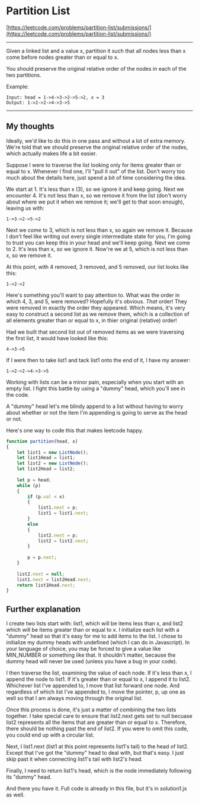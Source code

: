 # Partition List

[https://leetcode.com/problems/partition-list/submissions/](https://leetcode.com/problems/partition-list/submissions/)

---
Given a linked list and a value x, partition it such that all nodes less than x come before nodes greater than or equal to x.

You should preserve the original relative order of the nodes in each of the two partitions.

Example:
```
Input: head = 1->4->3->2->5->2, x = 3
Output: 1->2->2->4->3->5
```
---

## My thoughts

Ideally, we'd like to do this in one pass and without a lot of extra memory.  We're told that we should preserve the original relative order of the nodes, which actually makes life a bit easier.

Suppose I were to traverse the list looking only for items greater than or equal to x.  Whenever I find one, I'll "pull it out" of the list.  Don't worry too much about the details here, just spend a bit of time considering the idea.

We start at 1.  It's less than x (3), so we ignore it and keep going.  Next we encounter 4.  It's not less than x, so we remove it from the list (don't worry about where we put it when we remove it; we'll get to that soon enough), leaving us with:

```
1->3->2->5->2
```

Next we come to 3, which is not less than x, so again we remove it.  Because I don't feel like writing out every single intermediate state for you, I'm going to trust you can keep this in your head and we'll keep going.  Next we come to 2.  It's less than x, so we ignore it.  Now're we at 5, which is not less than x, so we remove it.

At this point, with 4 removed, 3 removed, and 5 removed, our list looks like this:

```
1->2->2
```

Here's something you'll want to pay attention to.  What was the order in which 4, 3, and 5, were removed?  Hopefully it's obvious.  *That* order!  They were removed in exactly the order they appeared.  Which means, it's very easy to construct a second list as we remove them, which is a collection of all elements greater than or equal to x, in thier original (relative) order!

Had we built that second list out of removed items as we were traversing the first list, it would have looked like this:

```
4->3->5
```

If I were then to take list1 and tack list1 onto the end of it, I have my answer:

```
1->2->2->4->3->5
```

 Working with lists can be a minor pain, especially when you start with an empty list.  I fight this battle by using a "dummy" head, which you'll see in the code.  

A "dummy" head let's me blindy append to a list without having to worry about whether or not the item I'm appending is going to serve as the head or not.

Here's one way to code this that makes leetcode happy.

```javascript
function partition(head, x)
{
    let list1 = new ListNode();
    let list1Head = list1;
    let list2 = new ListNode();
    let list2Head = list2;
    
    let p = head;
    while (p)
    {
        if (p.val < x)
        {
            list1.next = p;
            list1 = list1.next;
        }
        else
        {
            list2.next = p;
            list2 = list2.next;
        }
        
        p = p.next;
    }
    
    list2.next = null;
    list1.next = list2Head.next;
    return list1Head.next;
}
```

## Further explanation

I create two lists start with: list1, which will be items less than x, and list2 which will be items greater than or equal to x.  I initialize each list with a "dummy" head so that it's easy for me to add items to the list.  I chose to initialize my dummy heads with undefined (which I can do in Javascript).  In your language of choice, you may be forced to give a value like MIN_NUMBER or something like that.  It shouldn't matter, because the dummy head will never be used (unless you have a bug in your code).

I then traverse the list, examining the value of each node.  If it's less than x, I append the node to list1.  If it's greater than or equal to x, I append it to list2. Whichever list I've appended to, I move that list forward one node.  And regardless of which list I've appended to, I move the pointer, p, up one as well so that I am always moving through the original list.

Once this process is done, it's just a matter of combining the two lists together.  I take special care to ensure that list2.next gets set to null becuase list2 represents all the items that are greater than or equal to x.  Therefore, there should be nothing past the end of list2.  If you were to omit this code, you could end up with a circular list.

Next, I list1.next (list1 at this point represents list1's tail) to the head of list2.  Except that I've got the "dummy" head to deal with, but that's easy.  I just skip past it when connecting list1's tail with list2's head.

Finally, I need to return list1's head, which is the node immediately following its "dummy" head.

And there you have it.  Full code is already in this file, but it's in solution1.js as well.